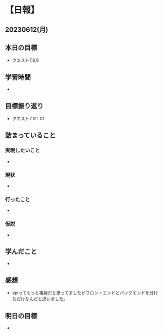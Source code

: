 # 【日報】
## 20230612(月)
## 本日の目標
- クエスト7,8,9

## 学習時間
- 

## 目標振り返り
- クエスト7 9：01

## 詰まっていること
### 実現したいこと 
- 
### 現状
- 
### 行ったこと 
- 
### 仮説
- 

## 学んだこと
- 

## 感想
- apiってもっと複雑だと思ってましたがフロントエンドとバックエンドを分けただけなんだと思いました。

## 明日の目標
- 


